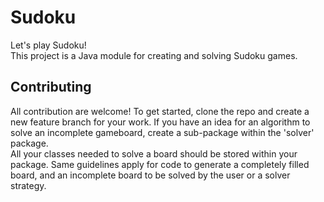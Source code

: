 # Sudoku

Let's play Sudoku!  
This project is a Java module for creating and solving Sudoku games.


## Contributing

All contribution are welcome!  To get started, clone the repo and create a new feature branch for your work.  If you have an idea for an algorithm to solve an incomplete gameboard, create a sub-package within the 'solver' package.  
All your classes needed to solve a board should be stored within your package.  Same guidelines apply for code to generate a completely filled board, and an incomplete board to be solved by the user or a solver strategy.
